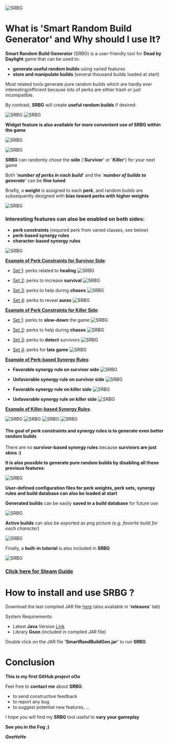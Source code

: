 ![SRBG](dbd/data/logo.png)

# What is 'Smart Random Build Generator' and Why should I use It?

**Smart Random Build Generator** (SRBG) is a user-friendly tool for **Dead by Daylight** game that can be used to:
* **generate useful random builds** using varied features
* **store and manipulate builds** (several thousand builds loaded at start)

Most related tools generate pure random builds which are hardly ever interesting/efficient because lots of perks are either trash or just incompatible.


By contrast, **SRBG** will create **useful random builds** if desired:

![SRBG](dbd/data/tuto_files/tuto_build.jpg)
![SRBG](dbd/data/gif/SRBG_1.9.gif)

**Widget feature is also available for more convenient use of SRBG within the game**

![SRBG](dbd/data/tuto_files/tuto_widget.jpg)

![SRBG](dbd/data/gif/SRBG_2.0_Killer.gif)

**SRBG** can randomly chose the **side** ('**_Survivor_**' or '**_Killer_**') for your next game

Both '**_number of perks in each build_**' and the '**_number of builds to generate_**' can be **fine tuned**

Briefly, a **weight** is assigned to each **perk**, and random builds are subsequently designed with **bias toward perks with higher weights**


![SRBG](dbd/data/tuto_files/tuto_perks.jpg)


### Interesting features can also be enabled on both sides:
* **perk constraints** (required perk from varied classes, see below)
* **perk-based synergy rules**
* **character-based synergy rules**

![SRBG](dbd/data/tuto_files/tuto_ex2.png)

<u>**Example of Perk Constraints for Survivor Side**</u>:

* <u>Set 1</u>: perks related to **healing**
![SRBG](dbd/data/tuto_files/tuto_cons_s1.png)

* <u>Set 2</u>: perks to increase **survival**
![SRBG](dbd/data/tuto_files/tuto_cons_s2.png)

* <u>Set 3</u>: perks to help during **chases**
![SRBG](dbd/data/tuto_files/tuto_cons_s3.png)

* <u>Set 4</u>: perks to reveal **auras**
![SRBG](dbd/data/tuto_files/tuto_cons_s4.png)


<u>**Example of Perk Constraints for Killer Side**</u>:

* <u>Set 1</u>: perks to **slow-down** the game
![SRBG](dbd/data/tuto_files/tuto_cons_k1.png)

* <u>Set 2</u>: perks to help during **chases**
![SRBG](dbd/data/tuto_files/tuto_cons_k2.png)

* <u>Set 3</u>: perks to **detect** survivors
![SRBG](dbd/data/tuto_files/tuto_cons_k3.png)

* <u>Set 4</u>: perks for **late game**
![SRBG](dbd/data/tuto_files/tuto_cons_k4.png)


<u>**Example of Perk-based Synergy Rules**</u>:

* **Favorable synergy rule on survivor side**
![SRBG](dbd/data/tuto_files/tuto_syn_p1.png)

* **Unfavorable synergy rule on survivor side**
![SRBG](dbd/data/tuto_files/tuto_syn_p2.png)

* **Favorable synergy rule on killer side**
![SRBG](dbd/data/tuto_files/tuto_syn_p3.png)

* **Unfavorable synergy rule on killer side**
![SRBG](dbd/data/tuto_files/tuto_syn_p4.png)

<u>**Example of Killer-based Synergy Rules**</u>:

![SRBG](dbd/data/tuto_files/tuto_syn_k1.png)
![SRBG](dbd/data/tuto_files/tuto_syn_k2.png)
![SRBG](dbd/data/tuto_files/tuto_syn_k3.png)
![SRBG](dbd/data/tuto_files/tuto_syn_k4.png)

#### The goal of **perk constraints** and **synergy rules** is to generate even **better random builds**

There are no **survivor-based synergy rules** because **survivors are just skins :)**


**It is also possible to generate pure random builds by disabling all these previous features**:


![SRBG](dbd/data/tuto_files/tuto_build_rand.jpg)

**User-defined configuration files for perk weights, perk sets, synergy rules and build database can also be loaded at start**


**Generated builds** can be easily **saved in a build database** for future use


![SRBG](dbd/data/tuto_files/tuto_db-1.jpg)

**Active builds** can also be exported as png picture (*e.g. favorite build for each character*)


![SRBG](dbd/data/tuto_files/tuto_builds_small.jpg)

Finally, a **built-in tutorial** is also included in **SRBG**

![SRBG](dbd/data/tuto_files/tuto_help.jpg)

### [Click here for Steam Guide](https://steamcommunity.com/sharedfiles/filedetails/?id=1641511649)

# How to install and use SRBG ?

Download the last compiled JAR file [here](https://github.com/GneHeHe/SmartRandomBuildGeneratorDbD/releases/download/2.3/SRBG.jar) (also available in '**releases**' tab)

System Requirements:

* Latest **Java** Version [Link](https://java.com/en/download)
* Library **Gson** (included in compiled JAR file)

Double click on the JAR file **'SmartRandBuildGen.jar'** to run **SRBG**

# Conclusion

**This is my first GitHub project oOo**

Feel free to **contact me** about **SRBG**:
* to send constructive feedback
* to report any bug
* to suggest potential new features, ...

I hope you will find my **SRBG** tool useful to **vary your gameplay**

**See you in the Fog ;)**

***GneHeHe***
